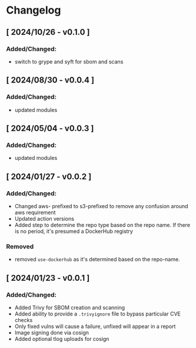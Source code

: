 # Changelog

[//]: # (## Upcoming)

[//]: # (### Added/Changed:)

[//]: # (### Fixes:)

[//]: # (### Deprecated/Removed:)

## [ 2024/10/26 - v0.1.0 ]

### Added/Changed:

* switch to grype and syft for sbom and scans

## [ 2024/08/30 - v0.0.4 ]

### Added/Changed:

* updated modules

## [ 2024/05/04 - v0.0.3 ]

### Added/Changed:

* updated modules

## [ 2024/01/27 - v0.0.2 ]

### Added/Changed:

* Changed aws- prefixed to s3-prefixed to remove any confusion around aws requirement
* Updated action versions
* Added step to determine the repo type based on the repo name. If there is no period, it's presumed a DockerHub registry

### Removed
* removed `use-dockerhub` as it's determined based on the repo-name.

## [ 2024/01/23 - v0.0.1 ]

### Added/Changed:

* Added Trivy for SBOM creation and scanning
* Added ability to provide a `.trivyignore` file to bypass particular CVE checks
* Only fixed vulns will cause a failure, unfixed will appear in a report
* Image signing done via cosign
* Added optional tlog uploads for cosign
